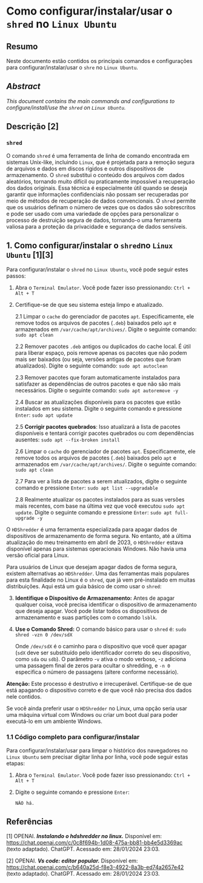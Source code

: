 # Como configurar/instalar/usar o `shred` no `Linux Ubuntu`

## Resumo

Neste documento estão contidos os principais comandos e configurações para configurar/instalar/usar o `shre` no `Linux Ubuntu`.

## _Abstract_

_This document contains the main commands and configurations to configure/install/use the `shred` on `Linux Ubuntu`._

## Descrição [2]

### `shred`

O comando `shred` é uma ferramenta de linha de comando encontrada em sistemas Unix-like, incluindo `Linux`, que é projetada para a remoção segura de arquivos e dados em discos rígidos e outros dispositivos de armazenamento. O `shred` substitui o conteúdo dos arquivos com dados aleatórios, tornando muito difícil ou praticamente impossível a recuperação dos dados originais. Essa técnica é especialmente útil quando se deseja garantir que informações confidenciais não possam ser recuperadas por meio de métodos de recuperação de dados convencionais. O `shred` permite que os usuários definam o número de vezes que os dados são sobrescritos e pode ser usado com uma variedade de opções para personalizar o processo de destruição segura de dados, tornando-o uma ferramenta valiosa para a proteção da privacidade e segurança de dados sensíveis.

## 1. Como configurar/instalar o `shred`no `Linux Ubuntu` [1][3]

Para configurar/instalar o `shred` no `Linux Ubuntu`, você pode seguir estes passos:

1. Abra o `Terminal Emulator`. Você pode fazer isso pressionando: `Ctrl + Alt + T`    

2. Certifique-se de que seu sistema esteja limpo e atualizado.

    2.1 Limpar o `cache` do gerenciador de pacotes `apt`. Especificamente, ele remove todos os arquivos de pacotes (`.deb`) baixados pelo `apt` e armazenados em `/var/cache/apt/archives/`. Digite o seguinte comando: `sudo apt clean` 
    
    2.2 Remover pacotes `.deb` antigos ou duplicados do cache local. É útil para liberar espaço, pois remove apenas os pacotes que não podem mais ser baixados (ou seja, versões antigas de pacotes que foram atualizados). Digite o seguinte comando: `sudo apt autoclean`

    2.3 Remover pacotes que foram automaticamente instalados para satisfazer as dependências de outros pacotes e que não são mais necessários. Digite o seguinte comando: `sudo apt autoremove -y`

    2.4 Buscar as atualizações disponíveis para os pacotes que estão instalados em seu sistema. Digite o seguinte comando e pressione `Enter`: `sudo apt update`

    2.5 **Corrigir pacotes quebrados**: Isso atualizará a lista de pacotes disponíveis e tentará corrigir pacotes quebrados ou com dependências ausentes: `sudo apt --fix-broken install`

    2.6 Limpar o `cache` do gerenciador de pacotes `apt`. Especificamente, ele remove todos os arquivos de pacotes (`.deb`) baixados pelo `apt` e armazenados em `/var/cache/apt/archives/`. Digite o seguinte comando: `sudo apt clean` 
    
    2.7 Para ver a lista de pacotes a serem atualizados, digite o seguinte comando e pressione `Enter`:  `sudo apt list --upgradable`

    2.8 Realmente atualizar os pacotes instalados para as suas versões mais recentes, com base na última vez que você executou `sudo apt update`. Digite o seguinte comando e pressione `Enter`: `sudo apt full-upgrade -y`
    

O `HDShredder` é uma ferramenta especializada para apagar dados de dispositivos de armazenamento de forma segura. No entanto, até a última atualização do meu treinamento em abril de 2023, o `HDShredder` estava disponível apenas para sistemas operacionais Windows. Não havia uma versão oficial para Linux.

Para usuários de Linux que desejam apagar dados de forma segura, existem alternativas ao `HDShredder`. Uma das ferramentas mais populares para esta finalidade no Linux é o `shred`, que já vem pré-instalado em muitas distribuições. Aqui está um guia básico de como usar o `shred`:

3. **Identifique o Dispositivo de Armazenamento:** Antes de apagar qualquer coisa, você precisa identificar o dispositivo de armazenamento que deseja apagar. Você pode listar todos os dispositivos de armazenamento e suas partições com o comando `lsblk`.

4. **Use o Comando Shred:** O comando básico para usar o `shred` é: `sudo shred -vzn 0 /dev/sdX`

    Onde `/dev/sdX` é o caminho para o dispositivo que você quer apagar (`sdX` deve ser substituído pelo identificador correto do seu dispositivo, como `sda` ou `sdb`). O parâmetro -`v` ativa o modo verboso, -`z` adiciona uma passagem final de zeros para ocultar o shredding, e `-n 0` especifica o número de passagens (altere conforme necessário).

**Atenção:** Este processo é destrutivo e irrecuperável. Certifique-se de que está apagando o dispositivo correto e de que você não precisa dos dados nele contidos.

Se você ainda preferir usar o `HDShredder` no Linux, uma opção seria usar uma máquina virtual com Windows ou criar um boot dual para poder executá-lo em um ambiente Windows.

### 1.1 Código completo para configurar/instalar

Para configurar/instalar/usar para limpar o histórico dos navegadores no `Linux Ubuntu` sem precisar digitar linha por linha, você pode seguir estas etapas:

1. Abra o `Terminal Emulator`. Você pode fazer isso pressionando: `Ctrl + Alt + T`

2. Digite o seguinte comando e pressione `Enter`:

    ```
    NÂO há.
    ```


## Referências

[1] OPENAI. ***Instalando o hdshredder no linux.*** Disponível em: <https://chat.openai.com/c/0c8f694b-1d08-475a-bb81-bb4e5d3369ac> (texto adaptado). ChatGPT. Acessado em: 28/01/2024 23:03.

[2] OPENAI. ***Vs code: editor popular.*** Disponível em: <https://chat.openai.com/c/b640a25d-f8e3-4922-8a3b-ed74a2657e42> (texto adaptado). ChatGPT. Acessado em: 28/01/2024 23:03.

